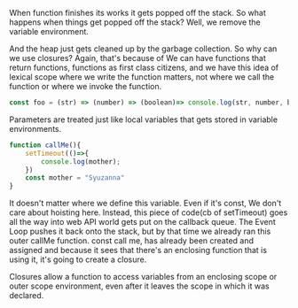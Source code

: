 When function finishes its works it gets popped off the stack.
So what happens when things get popped off the stack?
Well, we remove the variable environment.

And the heap just gets cleaned up by the garbage collection.
So why can we use closures? Again, that's because of 
We can have functions that return functions, functions as first class citizens, and we have this idea of lexical scope where we write the function matters, not where we call the function or where we invoke the function.

```js
const foo = (str) => (number) => (boolean)=> console.log(str, number, boolean);
```

Parameters are treated just like local variables that gets stored in variable environments.

```js
function callMe(){
    setTimeout(()=>{
        console.log(mother);
    })
    const mother = "Syuzanna"
}
```

It doesn't matter where we define this variable. Even if it's const, We don't care about hoisting here.
Instead, this piece of code(cb of setTimeout) goes all the way into web API world gets put on the callback queue. The Event Loop pushes it back onto the stack, but by that time we already ran this outer callMe function.
const call me, has already been created and assigned and because it sees that there's an enclosing
function that is using it, it's going to create a closure.

Closures allow a function to access variables from an enclosing scope or outer scope environment, even after it leaves the scope in which it was declared.